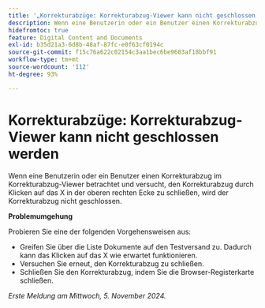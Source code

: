 ```yaml
---
title: '„Korrekturabzüge: Korrekturabzug-Viewer kann nicht geschlossen werden“'
description: Wenn eine Benutzerin oder ein Benutzer einen Korrekturabzug im Korrekturabzug-Viewer betrachtet und versucht, den Korrekturabzug durch Klicken auf das X in der oberen rechten Ecke zu schließen, wird der Korrekturabzug nicht geschlossen. Eine Problemumgehung ist verfügbar.
hidefromtoc: true
feature: Digital Content and Documents
exl-id: b35d21a3-6d8b-48af-87fc-e0f63cf0194c
source-git-commit: f15c76a622c02154c3aa1bec6be9603af18bbf91
workflow-type: tm+mt
source-wordcount: '112'
ht-degree: 93%

---
```


# Korrekturabzüge: Korrekturabzug-Viewer kann nicht geschlossen werden

<!--
>[!NOTE]
>
>This issue was fixed on October 24, 2024.
-->

Wenn eine Benutzerin oder ein Benutzer einen Korrekturabzug im Korrekturabzug-Viewer betrachtet und versucht, den Korrekturabzug durch Klicken auf das X in der oberen rechten Ecke zu schließen, wird der Korrekturabzug nicht geschlossen.

**Problemumgehung**

Probieren Sie eine der folgenden Vorgehensweisen aus:

* Greifen Sie über die Liste Dokumente auf den Testversand zu. Dadurch kann das Klicken auf das X wie erwartet funktionieren.
* Versuchen Sie erneut, den Korrekturabzug zu schließen.
* Schließen Sie den Korrekturabzug, indem Sie die Browser-Registerkarte schließen.

_Erste Meldung am Mittwoch, 5. November 2024._
